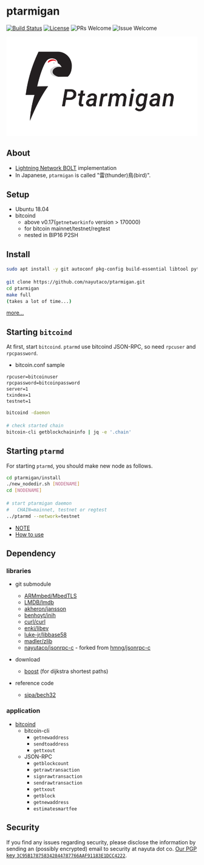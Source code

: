 # ptarmigan

[![Build Status](https://travis-ci.org/nayutaco/ptarmigan.svg?branch=development)](https://travis-ci.org/nayutaco/ptarmigan)
[![License](https://img.shields.io/badge/License-Apache%202.0-blue.svg)](https://opensource.org/licenses/Apache-2.0)
![PRs Welcome](https://img.shields.io/badge/PRs-welcome-brightgreen.svg?style=flat-square)
![Issue Welcome](https://img.shields.io/badge/issue-welcome-brightgreen.svg)
<!-- [![Coverity Scan Build Status](https://scan.coverity.com/projects/15128/badge.svg)](https://scan.coverity.com/projects/nayutaco-ptarmigan) -->

![Ptarmigan](docs/images/ptarmigan_text.png)

## About

* [Lightning Network BOLT](https://github.com/lightningnetwork/lightning-rfc) implementation
* In Japanese, `ptarmigan` is called "雷(thunder)鳥(bird)".

## Setup

* Ubuntu 18.04
* bitcoind
  * above v0.17(`getnetworkinfo` version > 170000)
  * for bitcoin mainnet/testnet/regtest
  * nested in BIP16 P2SH

## Install

```bash
sudo apt install -y git autoconf pkg-config build-essential libtool python3 wget jq bc

git clone https://github.com/nayutaco/ptarmigan.git
cd ptarmigan
make full
(takes a lot of time...)
```

[more...](docs/INSTALL.md)

## Starting `bitcoind`

At first, start `bitcoind`.
`ptarmd` use bitcoind JSON-RPC, so need `rpcuser` and `rpcpassword`.

* bitcoin.conf sample

```text
rpcuser=bitcoinuser
rpcpassword=bitcoinpassword
server=1
txindex=1
testnet=1
```

```bash
bitcoind -daemon

# check started chain
bitcoin-cli getblockchaininfo | jq -e '.chain'
```

## Starting `ptarmd`

For starting `ptarmd`, you should make new node as follows.

```bash
cd ptarmigan/install
./new_nodedir.sh [NODENAME]
cd [NODENAME]

# start ptarmigan daemon
#   CHAIN=mainnet, testnet or regtest
../ptarmd --network=testnet
```

* [NOTE](docs/INSTALL.md#NOTE)
* [How to use](docs/howtouse.md)

## Dependency

### libraries

* git submodule
  * [ARMmbed/MbedTLS](https://github.com/ARMmbed/mbedtls)
  * [LMDB/lmdb](https://github.com/LMDB/lmdb)
  * [akheron/jansson](https://github.com/akheron/jansson)
  * [benhoyt/inih](https://github.com/benhoyt/inih)
  * [curl/curl](https://github.com/curl/curl)
  * [enki/libev](https://github.com/enki/libev)
  * [luke-jr/libbase58](https://github.com/luke-jr/libbase58)
  * [madler/zlib](https://github.com/madler/zlib)
  * [nayutaco/jsonrpc-c](https://github.com/nayutaco/jsonrpc-c) - forked from [hmng/jsonrpc-c](https://github.com/hmng/jsonrpc-c)

* download
  * [boost](http://www.boost.org/) (for dijkstra shortest paths)

* reference code
  * [sipa/bech32](https://github.com/sipa/bech32)

### application

* [bitcoind](https://github.com/bitcoin/bitcoin)
  * bitcoin-cli
    * `getnewaddress`
    * `sendtoaddress`
    * `gettxout`
  * JSON-RPC
    * `getblockcount`
    * `getrawtransaction`
    * `signrawtransaction`
    * `sendrawtransaction`
    * `gettxout`
    * `getblock`
    * `getnewaddress`
    * `estimatesmartfee`

## Security

If you find any issues regarding security,
please disclose the information by sending an (possibly encrypted) email to security at nayuta dot co.
[Our PGP key `3C95B178758342844787766AAF91183E1DCC4222`](https://pgp.mit.edu/pks/lookup?op=vindex&search=0xAF91183E1DCC4222).
